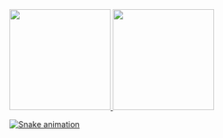   <a href="https://github.com/williamsimionatto"> 
  <img height="180em" src="https://github-readme-stats.vercel.app/api?username=williamsimionatto&show_icons=true&theme=tokyonight&include_all_commits=true&count_private=true"/>
  
  <img height="180em" src="https://github-readme-stats.vercel.app/api/top-langs/?username=williamsimionatto&show_icons=true&theme=tokyonight&include_all_commits=true&count_private=true"/>
       
  
  ![Snake animation](https://github.com/williamsimionatto/williamsimionatto/blob/output/github-contribution-grid-snake.svg)
